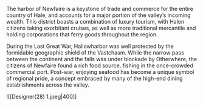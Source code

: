 The harbor of Newfaire is a keystone of trade and commerce for the entire country of Hale, and accounts for a major portion of the valley’s incoming wealth. This district boasts a combination of luxury tourism, with Halen citizens taking exorbitant cruises, as well as more traditional mercantile and holding corporations that ferry goods throughout the region. 

During the Last Great War, Hallowharbor was well protected by the formidable geographic shield of the Vastchasm. While the narrow pass between the continent and the falls was under blockade by Otherwhere, the citizens of Newfaire found a rich food source, fishing in the once-crowded commercial port. Post-war, enjoying seafood has become a unique symbol of regional pride, a concept embraced by many of the high-end dining establishments across the valley.

![[Designer(28) 1.jpeg|400]]